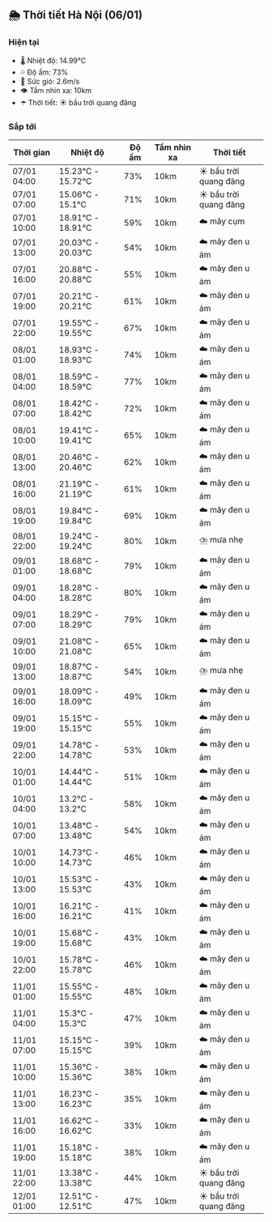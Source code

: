 ## 🌦️ Thời tiết Hà Nội (06/01)

### Hiện tại

- 🌡️ Nhiệt độ: 14.99℃
- 💦 Độ ẩm: 73%
- 💨 Sức gió: 2.6m/s
- 👁️ Tầm nhìn xa: 10km
- ☂️ Thời tiết: ☀️ bầu trời quang đãng

### Sắp tới

| Thời gian | Nhiệt độ | Độ ẩm | Tầm nhìn xa | Thời tiết |
| --- | --- | --- | --- | --- |
| 07/01 04:00 | 15.23℃ - 15.72℃ | 73% | 10km | ☀️ bầu trời quang đãng |
| 07/01 07:00 | 15.06℃ - 15.1℃ | 71% | 10km | ☀️ bầu trời quang đãng |
| 07/01 10:00 | 18.91℃ - 18.91℃ | 59% | 10km | ☁️ mây cụm |
| 07/01 13:00 | 20.03℃ - 20.03℃ | 54% | 10km | ☁️ mây đen u ám |
| 07/01 16:00 | 20.88℃ - 20.88℃ | 55% | 10km | ☁️ mây đen u ám |
| 07/01 19:00 | 20.21℃ - 20.21℃ | 61% | 10km | ☁️ mây đen u ám |
| 07/01 22:00 | 19.55℃ - 19.55℃ | 67% | 10km | ☁️ mây đen u ám |
| 08/01 01:00 | 18.93℃ - 18.93℃ | 74% | 10km | ☁️ mây đen u ám |
| 08/01 04:00 | 18.59℃ - 18.59℃ | 77% | 10km | ☁️ mây đen u ám |
| 08/01 07:00 | 18.42℃ - 18.42℃ | 72% | 10km | ☁️ mây đen u ám |
| 08/01 10:00 | 19.41℃ - 19.41℃ | 65% | 10km | ☁️ mây đen u ám |
| 08/01 13:00 | 20.46℃ - 20.46℃ | 62% | 10km | ☁️ mây đen u ám |
| 08/01 16:00 | 21.19℃ - 21.19℃ | 61% | 10km | ☁️ mây đen u ám |
| 08/01 19:00 | 19.84℃ - 19.84℃ | 69% | 10km | ☁️ mây đen u ám |
| 08/01 22:00 | 19.24℃ - 19.24℃ | 80% | 10km | ⛈️ mưa nhẹ |
| 09/01 01:00 | 18.68℃ - 18.68℃ | 79% | 10km | ☁️ mây đen u ám |
| 09/01 04:00 | 18.28℃ - 18.28℃ | 80% | 10km | ☁️ mây đen u ám |
| 09/01 07:00 | 18.29℃ - 18.29℃ | 79% | 10km | ☁️ mây đen u ám |
| 09/01 10:00 | 21.08℃ - 21.08℃ | 65% | 10km | ☁️ mây đen u ám |
| 09/01 13:00 | 18.87℃ - 18.87℃ | 54% | 10km | ⛈️ mưa nhẹ |
| 09/01 16:00 | 18.09℃ - 18.09℃ | 49% | 10km | ☁️ mây đen u ám |
| 09/01 19:00 | 15.15℃ - 15.15℃ | 55% | 10km | ☁️ mây đen u ám |
| 09/01 22:00 | 14.78℃ - 14.78℃ | 53% | 10km | ☁️ mây đen u ám |
| 10/01 01:00 | 14.44℃ - 14.44℃ | 51% | 10km | ☁️ mây đen u ám |
| 10/01 04:00 | 13.2℃ - 13.2℃ | 58% | 10km | ☁️ mây đen u ám |
| 10/01 07:00 | 13.48℃ - 13.48℃ | 54% | 10km | ☁️ mây đen u ám |
| 10/01 10:00 | 14.73℃ - 14.73℃ | 46% | 10km | ☁️ mây đen u ám |
| 10/01 13:00 | 15.53℃ - 15.53℃ | 43% | 10km | ☁️ mây đen u ám |
| 10/01 16:00 | 16.21℃ - 16.21℃ | 41% | 10km | ☁️ mây đen u ám |
| 10/01 19:00 | 15.68℃ - 15.68℃ | 43% | 10km | ☁️ mây đen u ám |
| 10/01 22:00 | 15.78℃ - 15.78℃ | 46% | 10km | ☁️ mây đen u ám |
| 11/01 01:00 | 15.55℃ - 15.55℃ | 48% | 10km | ☁️ mây đen u ám |
| 11/01 04:00 | 15.3℃ - 15.3℃ | 47% | 10km | ☁️ mây đen u ám |
| 11/01 07:00 | 15.15℃ - 15.15℃ | 39% | 10km | ☁️ mây đen u ám |
| 11/01 10:00 | 15.36℃ - 15.36℃ | 38% | 10km | ☁️ mây đen u ám |
| 11/01 13:00 | 16.23℃ - 16.23℃ | 35% | 10km | ☁️ mây đen u ám |
| 11/01 16:00 | 16.62℃ - 16.62℃ | 33% | 10km | ☁️ mây đen u ám |
| 11/01 19:00 | 15.18℃ - 15.18℃ | 38% | 10km | ☁️ mây đen u ám |
| 11/01 22:00 | 13.38℃ - 13.38℃ | 44% | 10km | ☀️ bầu trời quang đãng |
| 12/01 01:00 | 12.51℃ - 12.51℃ | 47% | 10km | ☀️ bầu trời quang đãng |
